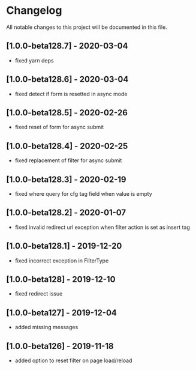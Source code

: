 # Changelog
All notable changes to this project will be documented in this file.

## [1.0.0-beta128.7] - 2020-03-04
- fixed yarn deps

## [1.0.0-beta128.6] - 2020-03-04
- fixed detect if form is resetted in async mode

## [1.0.0-beta128.5] - 2020-02-26
- fixed reset of form for async submit

## [1.0.0-beta128.4] - 2020-02-25
- fixed replacement of filter for async submit

## [1.0.0-beta128.3] - 2020-02-19
- fixed where query for cfg tag field when value is empty

## [1.0.0-beta128.2] - 2020-01-07
- fixed invalid redirect url exception when filter action is set as insert tag

## [1.0.0-beta128.1] - 2019-12-20
- fixed incorrect exception in FilterType

## [1.0.0-beta128] - 2019-12-10
- fixed redirect issue

## [1.0.0-beta127] - 2019-12-04
- added missing messages

## [1.0.0-beta126] - 2019-11-18
- added option to reset filter on page load/reload

